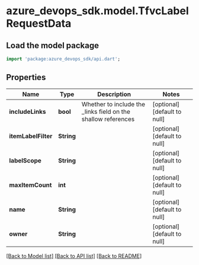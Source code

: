 # azure_devops_sdk.model.TfvcLabelRequestData

## Load the model package
```dart
import 'package:azure_devops_sdk/api.dart';
```

## Properties
Name | Type | Description | Notes
------------ | ------------- | ------------- | -------------
**includeLinks** | **bool** | Whether to include the _links field on the shallow references | [optional] [default to null]
**itemLabelFilter** | **String** |  | [optional] [default to null]
**labelScope** | **String** |  | [optional] [default to null]
**maxItemCount** | **int** |  | [optional] [default to null]
**name** | **String** |  | [optional] [default to null]
**owner** | **String** |  | [optional] [default to null]

[[Back to Model list]](../README.md#documentation-for-models) [[Back to API list]](../README.md#documentation-for-api-endpoints) [[Back to README]](../README.md)


